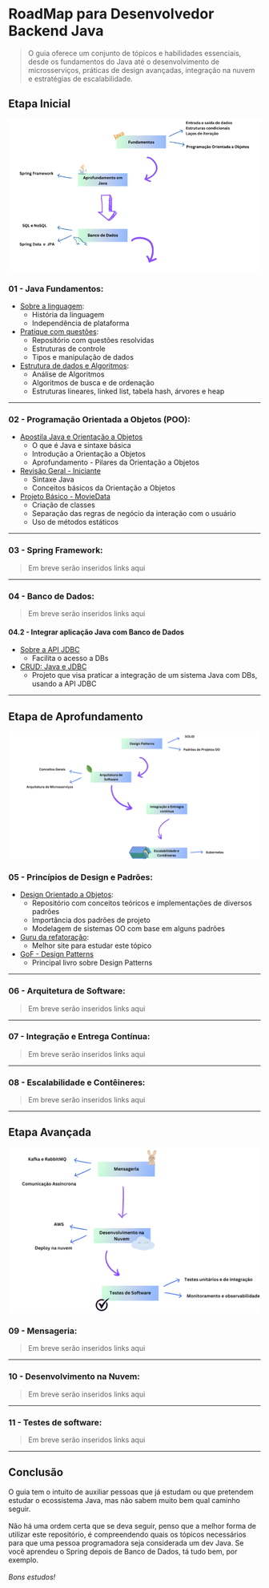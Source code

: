 # RoadMap para Desenvolvedor Backend Java

> O guia oferece um conjunto de tópicos e habilidades essenciais, desde os fundamentos do Java até o desenvolvimento de microsserviços, práticas de design avançadas, integração na nuvem e estratégias de escalabilidade.


## Etapa Inicial

![etapa01](/imagens/etapa01.png)


### 01 - Java Fundamentos:
- [Sobre a linguagem](https://www.alura.com.br/artigos/java):
    - História da linguagem
    - Independência de plataforma
- [Pratique com questões](https://github.com/joao-pedro-angelo/Java-Solved-Problems):
    - Repositório com questões resolvidas
    - Estruturas de controle
    - Tipos e manipulação de dados
- [Estrutura de dados e Algoritmos](https://joaoarthurbm.github.io/eda/conteudo/):
    - Análise de Algoritmos
    - Algoritmos de busca e de ordenação
    - Estruturas lineares, linked list, tabela hash, árvores e heap
  

---
### 02 - Programação Orientada a Objetos (POO):
- [Apostila Java e Orientação a Objetos](https://www.caelum.com.br/apostila/apostila-java-orientacao-objetos.pdf)
    - O que é Java e sintaxe básica
    - Introdução a Orientação a Objetos
    - Aprofundamento - Pilares da Orientação a Objetos
- [Revisão Geral - Iniciante](/revisaoConceitosIniciais.md)
    - Sintaxe Java
    - Conceitos básicos da Orientação a Objetos
- [Projeto Básico - MovieData](https://github.com/joao-pedro-angelo/MovieData)
    - Criação de classes
    - Separação das regras de negócio da interação com o usuário
    - Uso de métodos estáticos


---
### 03 - Spring Framework:
> Em breve serão inseridos links aqui
  

---
### 04 - Banco de Dados:
> Em breve serão inseridos links aqui


#### 04.2 - Integrar aplicação Java com Banco de Dados
- [Sobre a API JDBC](https://www.alura.com.br/artigos/conhecendo-o-jdbc)
    - Facilita o acesso a DBs
- [CRUD: Java e JDBC](https://github.com/joao-pedro-angelo/ClassicBank)
    - Projeto que visa praticar a integração de um sistema Java com DBs, usando a API JDBC


---
## Etapa de Aprofundamento

![etapa02](/imagens/etapa02.png)

### 05 - Princípios de Design e Padrões:
- [Design Orientado a Objetos](https://github.com/joao-pedro-angelo/Design-Patterns):
    - Repositório com conceitos teóricos e implementações de diversos padrões
    - Importância dos padrões de projeto
    - Modelagem de sistemas OO com base em alguns padrões
- [Guru da refatoração](https://refactoring.guru/design-patterns):
    - Melhor site para estudar este tópico
- [GoF - Design Patterns](https://www.amazon.com.br/Padr%C3%B5es-Projetos-Solu%C3%A7%C3%B5es-Reutiliz%C3%A1veis-Orientados/dp/8573076100)
    - Principal livro sobre Design Patterns


---
### 06 - Arquitetura de Software:
> Em breve serão inseridos links aqui


---
### 07 - Integração e Entrega Contínua:
> Em breve serão inseridos links aqui


---
### 08 - Escalabilidade e Contêineres:
> Em breve serão inseridos links aqui


---
## Etapa Avançada

![etapa03](/imagens/etapa03.png)

### 09 - Mensageria:
> Em breve serão inseridos links aqui


---
### 10 - Desenvolvimento na Nuvem:
> Em breve serão inseridos links aqui


---
### 11 - Testes de software:
> Em breve serão inseridos links aqui


---
## Conclusão

O guia tem o intuito de auxiliar pessoas que já estudam ou que pretendem estudar o ecossistema Java, mas não sabem muito bem qual caminho seguir.
<br><br>
Não há uma ordem certa que se deva seguir, penso que a melhor forma de utilizar este repositório, é compreendendo quais os tópicos necessários para
que uma pessoa programadora seja considerada um dev Java. Se você aprendeu o Spring depois de Banco de Dados, tá tudo bem, por exemplo.
<br><br>
*Bons estudos!*
